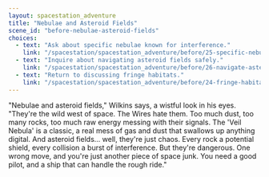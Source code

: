 ```yaml
---
layout: spacestation_adventure
title: "Nebulae and Asteroid Fields"
scene_id: "before-nebulae-asteroid-fields"
choices:
  - text: "Ask about specific nebulae known for interference."
    link: "/spacestation/spacestation_adventure/before/25-specific-nebulae"
  - text: "Inquire about navigating asteroid fields safely."
    link: "/spacestation/spacestation_adventure/before/26-navigate-asteroids"
  - text: "Return to discussing fringe habitats."
    link: "/spacestation/spacestation_adventure/before/24-fringe-habitats"
---
```


"Nebulae and asteroid fields," Wilkins says, a wistful look in his eyes. "They're the wild west of space. The Wires hate them. Too much dust, too many rocks, too much raw energy messing with their signals. The 'Veil Nebula' is a classic, a real mess of gas and dust that swallows up anything digital. And asteroid fields... well, they're just chaos. Every rock a potential shield, every collision a burst of interference. But they're dangerous. One wrong move, and you're just another piece of space junk. You need a good pilot, and a ship that can handle the rough ride."
